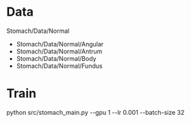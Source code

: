 
# Data
Stomach/Data/Normal
* Stomach/Data/Normal/Angular
* Stomach/Data/Normal/Antrum
* Stomach/Data/Normal/Body
* Stomach/Data/Normal/Fundus

# Train
python src/stomach_main.py --gpu 1 --lr 0.001 --batch-size 32
